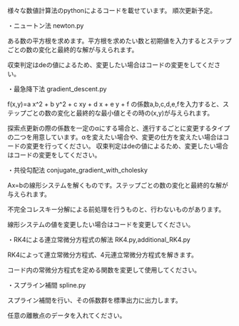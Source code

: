 様々な数値計算法のpythonによるコードを載せています。
順次更新予定。

・ニュートン法 newton.py

ある数の平方根を求めます。平方根を求めたい数と初期値を入力するとステップごとの数の変化と最終的な解が与えられます。

収束判定はdeの値によるため、変更したい場合はコードの変更をしてください。

・最急降下法 gradient_descent.py

f(x,y)=a x^2 + b y^2 + c xy + d x + e y + f の係数a,b,c,d,e,fを入力すると、ステップごとの数の変化と最終的な最小値とその時の(x,y)が与えられます。

探索点更新の際の係数を一定のαにする場合と、進行するごとに変更するタイプの二つを用意しています。αを変えたい場合や、変更の仕方を変えたい場合はコードの変更を行ってください。
収束判定はdeの値によるため、変更したい場合はコードの変更をしてください。

・共役勾配法 conjugate_gradient_with_cholesky

Ax=bの線形システムを解くものです。ステップごとの数の変化と最終的な解が与えられます。

不完全コレスキー分解による前処理を行うものと、行わないものがあります。

線形システムの値を変更したい場合はコードを変更してください。

・RK4による連立常微分方程式の解法 RK4.py,additional_RK4.py

RK4によって連立常微分方程式、4元連立常微分方程式を解きます。

コード内の常微分方程式を定める関数を変更して使用してください。

・スプライン補間 spline.py

スプライン補間を行い、その係数群を標準出力に出力します。

任意の離散点のデータを入れてください。
